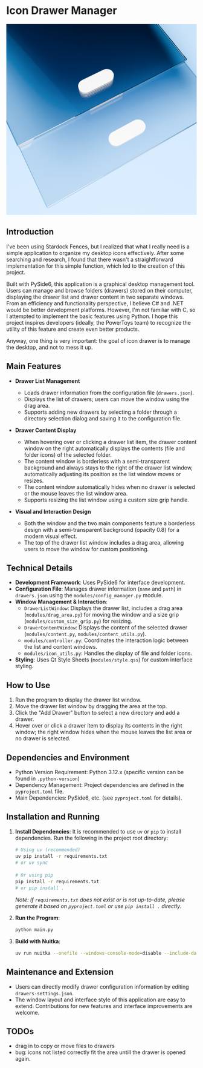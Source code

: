 # Icon Drawer Manager
![App Icon](https://github.com/deadlyedge/iconDrawer/blob/master/asset/drawer.icon.4.png)

## Introduction

I've been using Stardock Fences, but I realized that what I really need is a simple application to organize my desktop icons effectively. After some searching and research, I found that there wasn't a straightforward implementation for this simple function, which led to the creation of this project.

Built with PySide6, this application is a graphical desktop management tool. Users can manage and browse folders (drawers) stored on their computer, displaying the drawer list and drawer content in two separate windows. From an efficiency and functionality perspective, I believe C# and .NET would be better development platforms. However, I'm not familiar with C, so I attempted to implement the basic features using Python. I hope this project inspires developers (ideally, the PowerToys team) to recognize the utility of this feature and create even better products.

Anyway, one thing is very important: the goal of icon drawer is to manage the desktop, and not to mess it up.

## Main Features
- **Drawer List Management**
  - Loads drawer information from the configuration file (`drawers.json`).
  - Displays the list of drawers; users can move the window using the drag area.
  - Supports adding new drawers by selecting a folder through a directory selection dialog and saving it to the configuration file.

- **Drawer Content Display**
  - When hovering over or clicking a drawer list item, the drawer content window on the right automatically displays the contents (file and folder icons) of the selected folder.
  - The content window is borderless with a semi-transparent background and always stays to the right of the drawer list window, automatically adjusting its position as the list window moves or resizes.
  - The content window automatically hides when no drawer is selected or the mouse leaves the list window area.
  - Supports resizing the list window using a custom size grip handle.

- **Visual and Interaction Design**
  - Both the window and the two main components feature a borderless design with a semi-transparent background (opacity 0.8) for a modern visual effect.
  - The top of the drawer list window includes a drag area, allowing users to move the window for custom positioning.

## Technical Details
- **Development Framework**: Uses PySide6 for interface development.
- **Configuration File**: Manages drawer information (`name` and `path`) in `drawers.json` using the `modules/config_manager.py` module.
- **Window Management & Interaction**:
  - `DrawerListWindow`: Displays the drawer list, includes a drag area (`modules/drag_area.py`) for moving the window and a size grip (`modules/custom_size_grip.py`) for resizing.
  - `DrawerContentWindow`: Displays the content of the selected drawer (`modules/content.py`, `modules/content_utils.py`).
  - `modules/controller.py`: Coordinates the interaction logic between the list and content windows.
  - `modules/icon_utils.py`: Handles the display of file and folder icons.
- **Styling**: Uses Qt Style Sheets (`modules/style.qss`) for custom interface styling.

## How to Use
1. Run the program to display the drawer list window.
2. Move the drawer list window by dragging the area at the top.
3. Click the "Add Drawer" button to select a new directory and add a drawer.
4. Hover over or click a drawer item to display its contents in the right window; the right window hides when the mouse leaves the list area or no drawer is selected.

## Dependencies and Environment
- Python Version Requirement: Python 3.12.x (specific version can be found in `.python-version`)
- Dependency Management: Project dependencies are defined in the `pyproject.toml` file.
- Main Dependencies: PySide6, etc. (see `pyproject.toml` for details).

## Installation and Running
1.  **Install Dependencies**: It is recommended to use `uv` or `pip` to install dependencies. Run the following in the project root directory:
    ```bash
    # Using uv (recommended)
    uv pip install -r requirements.txt
    # or uv sync

    # Or using pip
    pip install -r requirements.txt
    # or pip install .
    ```
    *Note: If `requirements.txt` does not exist or is not up-to-date, please generate it based on `pyproject.toml` or use `pip install .` directly.*

2.  **Run the Program**:
    ```bash
    python main.py
    ```

3.  **Build with Nuitka**:
    ```bash
    uv run nuitka --onefile --windows-console-mode=disable --include-data-dir=asset=asset --mingw64 --enable-plugin=pyside6 main.py
    ```

## Maintenance and Extension
- Users can directly modify drawer configuration information by editing `drawers-settings.json`.
- The window layout and interface style of this application are easy to extend. Contributions for new features and interface improvements are welcome.

## TODOs
- drag in to copy or move files to drawers
- bug: icons not listed correctly fit the area untill the drawer is opened again.